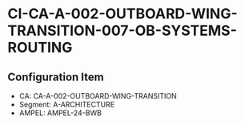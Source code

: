 # CI-CA-A-002-OUTBOARD-WING-TRANSITION-007-OB-SYSTEMS-ROUTING

## Configuration Item
- CA: CA-A-002-OUTBOARD-WING-TRANSITION
- Segment: A-ARCHITECTURE
- AMPEL: AMPEL-24-BWB
